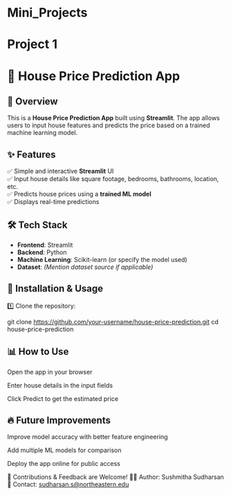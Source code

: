 # Mini_Projects
# Project 1

# 🏡 House Price Prediction App  

## 📌 Overview  
This is a **House Price Prediction App** built using **Streamlit**. The app allows users to input house features and predicts the price based on a trained machine learning model.  

## ✨ Features  
✅ Simple and interactive **Streamlit** UI  
✅ Input house details like square footage, bedrooms, bathrooms, location, etc.  
✅ Predicts house prices using a **trained ML model**  
✅ Displays real-time predictions  

## 🛠 Tech Stack  
- **Frontend**: Streamlit  
- **Backend**: Python  
- **Machine Learning**: Scikit-learn (or specify the model used)  
- **Dataset**: *(Mention dataset source if applicable)*  

## 🚀 Installation & Usage  
1️⃣ Clone the repository:  

git clone https://github.com/your-username/house-price-prediction.git
cd house-price-prediction

## 📊 How to Use
Open the app in your browser

Enter house details in the input fields

Click Predict to get the estimated price

## 🔥 Future Improvements
Improve model accuracy with better feature engineering

Add multiple ML models for comparison

Deploy the app online for public access

🔗 Contributions & Feedback are Welcome!
👨‍💻 Author: Sushmitha Sudharsan
📧 Contact: sudharsan.s@northeastern.edu

